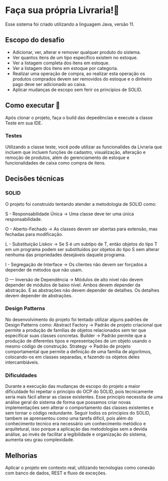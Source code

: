# Faça sua própria Livraria!📖
Esse sistema foi criado utilizando a linguagem Java, versão 11.

## Escopo do desafio
- Adicionar, ver, alterar e remover qualquer produto do sistema.
- Ver quantos itens de um tipo específico existem no estoque.
- Ver a listagem completa dos itens em estoque.
- Ver a listagem dos itens em estoque por categoria.
- Realizar uma operação de compra, ao realizar esta operação os produtos comprados devem ser removidos do estoque e o dinheiro pago deve ser adicionado ao caixa.
- Aplicar mudanças de escopo sem ferir os principios de SOLID.

## Como executar 🏃

Após clonar o projeto, faça o build das depedências e execute a classe Teste em sua IDE.

### Testes

Utilizando a classe teste, você pode utilizar as funcionalides da Livraria que incluem que incluem funções de cadastro, visualização, alteração e remoção de produtos, além do gerenciamento de estoque e funcionalidades de caixa como compra de itens.

## Decisões técnicas

### SOLID
O projeto foi construido tentando atender a metodologia de SOLID como:

S - Responsabilidade Única -> Uma classe deve ter uma única responsabilidade.

O - Aberto-Fechado -> As classes devem ser abertas para extensão, mas fechadas para modificação.

L - Substituição Liskov -> Se S é um subtipo de T, então objetos do tipo T em um programa podem ser substituídos por objetos do tipo S sem alterar nenhuma das propriedades desejáveis daquele programa.

I -  Segregação de Interface -> Os clientes não devem ser forçados a depender de métodos que não usam.

D — Inversão de Dependência -> Módulos de alto nível não devem depender de módulos de baixo nível. Ambos devem depender da abstração. E as abstrações não devem depender de detalhes. Os detalhes devem depender de abstrações.


### Design Patterns
No desenvolvimento do projeto foi tentado utilizar alguns padrões de Design Patterns como:
Abstract Factory -> Padrão de projeto criacional que permite a produção de famílias de objetos relacionados sem ter que especificar suas classes concretas.
Builder -> Padrão permite que a produção de diferentes tipos e representações de um objeto usando o mesmo código de construção.
Strategy -> Padrão de projeto comportamental que permite a definição de uma família de algoritmos,  colocando-os em classes separadas, e fazendo os objetos deles intercambiáveis.


### Dificuldades
Durante a execução das mudanças de escopo do projeto a maior dificuldade foi repeitar o principio do OCP do SOLID, pois tecnicamente seria mais fácil alterar as classe existentes. Esse principio necessita de uma análise geral do sistema de forma que possamos criar novas implementações sem alterar o comportamento das classes existentes e sem tornar o código redundante. Seguir todos os principios do SOLID, tambem se  aprensentou como uma tarefa dificil, pois além do conhecimento tecnico era  necessário um conhecimento metódico e arquitetural, isso porque a aplicação das metodologias sem a devida análise, ao invés de facilitar a legibilidade e organização do sistema, aumenta seu grau complexidade.

## Melhorias
Aplicar o projeto em contexto real, utilizando tecnologias como conexão com banco de dados, REST e fluxo de exceções.

